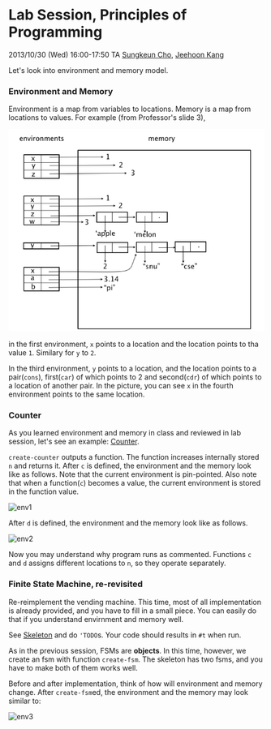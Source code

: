# Lab Session, Principles of Programming #

2013/10/30 (Wed) 16:00-17:50
TA [Sungkeun Cho](http://ropas.snu.ac.kr/~skcho), [Jeehoon Kang](http://ropas.snu.ac.kr/~jhkang)

Let's look into environment and memory model.

### Environment and Memory ###

Environment is a map from variables to locations. Memory is a map from locations to values. For example (from Professor's slide 3),

![env-mem](fig-env-mem.png)

in the first environment, ```x``` points to a location and the
location points to tha value ```1```. Similary for ```y``` to ```2```.

In the third environment, ```y``` points to a location, and the
location points to a pair(```cons```), first(```car```) of which
points to 2 and second(```cdr```) of which points to a location of
another pair. In the picture, you can see ```x``` in the fourth
environment points to the same location.

### Counter ###

As you learned environment and memory in class and reviewed in lab
session, let's see an example: [Counter](counter.rkt).

```create-counter``` outputs a function. The function increases
internally stored ```n``` and returns it. After ```c``` is defined,
the environment and the memory look like as follows. Note that the
current environment is pin-pointed. Also note that when a
function(```c```) becomes a value, the current environment is stored
in the function value.

![env1](env1.png)

After ```d``` is defined, the environment and the memory look like as
follows.

![env2](env2.png)

Now you may understand why program runs as commented. Functions
```c``` and ```d``` assigns different locations to ```n```, so they
operate separately.

### Finite State Machine, re-revisited ###

Re-reimplement the vending machine. This time, most of all
implementation is already provided, and you have to fill in a small
piece. You can easily do that if you understand envirnment and memory
well.

See [Skeleton](fsm.rkt) and do ```'TODO```s. Your code should results
in ```#t``` when run.

As in the previous session, FSMs are **objects**. In this time,
however, we create an fsm with function ```create-fsm```. The skeleton
has two fsms, and you have to make both of them works well.

Before and after implementation, think of how will environment and
memory change. After ```create-fsm```ed, the environment and the
memory may look similar to:

![env3](env3.png)
